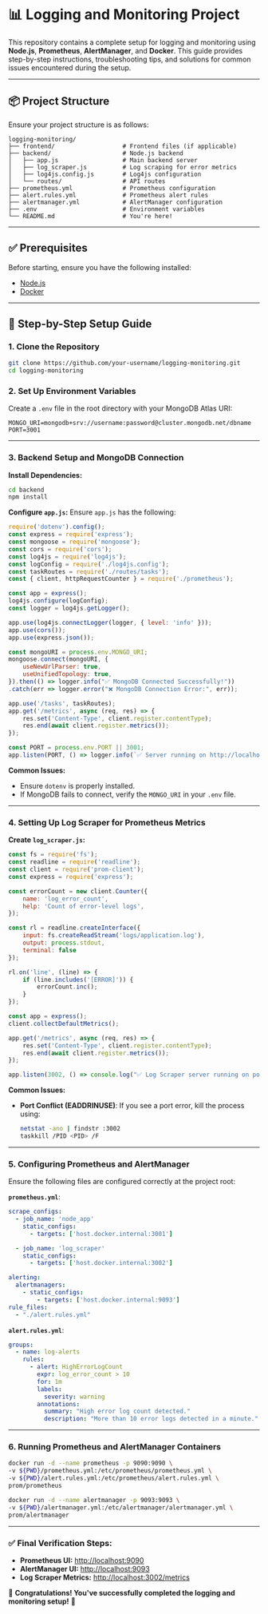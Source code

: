 # 📊 Logging and Monitoring Project

This repository contains a complete setup for logging and monitoring using **Node.js**, **Prometheus**, **AlertManager**, and **Docker**. This guide provides step-by-step instructions, troubleshooting tips, and solutions for common issues encountered during the setup.

---

## 📦 Project Structure
Ensure your project structure is as follows:
```
logging-monitoring/
├── frontend/                   # Frontend files (if applicable)
├── backend/                    # Node.js backend
│   ├── app.js                  # Main backend server
│   ├── log_scraper.js          # Log scraping for error metrics
│   ├── log4js.config.js        # Log4js configuration
│   └── routes/                 # API routes
├── prometheus.yml              # Prometheus configuration
├── alert.rules.yml             # Prometheus alert rules
├── alertmanager.yml            # AlertManager configuration
├── .env                        # Environment variables
└── README.md                   # You're here!
```

---

## ✅ Prerequisites
Before starting, ensure you have the following installed:
- [Node.js](https://nodejs.org/)
- [Docker](https://www.docker.com/)

---

## 🚀 Step-by-Step Setup Guide

### 1. **Clone the Repository**
```bash
git clone https://github.com/your-username/logging-monitoring.git
cd logging-monitoring
```

### 2. **Set Up Environment Variables**
Create a `.env` file in the root directory with your MongoDB Atlas URI:
```
MONGO_URI=mongodb+srv://username:password@cluster.mongodb.net/dbname
PORT=3001
```

---

### 3. **Backend Setup and MongoDB Connection**

**Install Dependencies:**
```bash
cd backend
npm install
```

**Configure `app.js`:**
Ensure `app.js` has the following:
```javascript
require('dotenv').config();
const express = require('express');
const mongoose = require('mongoose');
const cors = require('cors');
const log4js = require('log4js');
const logConfig = require('./log4js.config');
const taskRoutes = require('./routes/tasks');
const { client, httpRequestCounter } = require('./prometheus');

const app = express();
log4js.configure(logConfig);
const logger = log4js.getLogger();

app.use(log4js.connectLogger(logger, { level: 'info' }));
app.use(cors());
app.use(express.json());

const mongoURI = process.env.MONGO_URI;
mongoose.connect(mongoURI, {
    useNewUrlParser: true,
    useUnifiedTopology: true,
}).then(() => logger.info("✅ MongoDB Connected Successfully!"))
.catch(err => logger.error("❌ MongoDB Connection Error:", err));

app.use('/tasks', taskRoutes);
app.get('/metrics', async (req, res) => {
    res.set('Content-Type', client.register.contentType);
    res.end(await client.register.metrics());
});

const PORT = process.env.PORT || 3001;
app.listen(PORT, () => logger.info(`✅ Server running on http://localhost:${PORT}`));
```

**Common Issues:**
- Ensure `dotenv` is properly installed.
- If MongoDB fails to connect, verify the `MONGO_URI` in your `.env` file.

---

### 4. **Setting Up Log Scraper for Prometheus Metrics**

**Create `log_scraper.js`:**
```javascript
const fs = require('fs');
const readline = require('readline');
const client = require('prom-client');
const express = require('express');

const errorCount = new client.Counter({
    name: 'log_error_count',
    help: 'Count of error-level logs',
});

const rl = readline.createInterface({
    input: fs.createReadStream('logs/application.log'),
    output: process.stdout,
    terminal: false
});

rl.on('line', (line) => {
    if (line.includes('[ERROR]')) {
        errorCount.inc();
    }
});

const app = express();
client.collectDefaultMetrics();

app.get('/metrics', async (req, res) => {
    res.set('Content-Type', client.register.contentType);
    res.end(await client.register.metrics());
});

app.listen(3002, () => console.log("✅ Log Scraper server running on port 3002"));
```

**Common Issues:**
- **Port Conflict (EADDRINUSE)**: If you see a port error, kill the process using:
  ```bash
  netstat -ano | findstr :3002
  taskkill /PID <PID> /F
  ```

---

### 5. **Configuring Prometheus and AlertManager**

Ensure the following files are configured correctly at the project root:

**`prometheus.yml`**:
```yaml
scrape_configs:
  - job_name: 'node_app'
    static_configs:
      - targets: ['host.docker.internal:3001']

  - job_name: 'log_scraper'
    static_configs:
      - targets: ['host.docker.internal:3002']

alerting:
  alertmanagers:
    - static_configs:
        - targets: ['host.docker.internal:9093']
rule_files:
  - "./alert.rules.yml"
```

**`alert.rules.yml`**:
```yaml
groups:
  - name: log-alerts
    rules:
      - alert: HighErrorLogCount
        expr: log_error_count > 10
        for: 1m
        labels:
          severity: warning
        annotations:
          summary: "High error log count detected."
          description: "More than 10 error logs detected in a minute."
```

---

### 6. **Running Prometheus and AlertManager Containers**
```bash
docker run -d --name prometheus -p 9090:9090 \
-v ${PWD}/prometheus.yml:/etc/prometheus/prometheus.yml \
-v ${PWD}/alert.rules.yml:/etc/prometheus/alert.rules.yml \
prom/prometheus

docker run -d --name alertmanager -p 9093:9093 \
-v ${PWD}/alertmanager.yml:/etc/alertmanager/alertmanager.yml \
prom/alertmanager
```

---

### ✅ **Final Verification Steps:**
- **Prometheus UI:** [http://localhost:9090](http://localhost:9090)
- **AlertManager UI:** [http://localhost:9093](http://localhost:9093)
- **Log Scraper Metrics:** [http://localhost:3002/metrics](http://localhost:3002/metrics)

🎯 **Congratulations! You've successfully completed the logging and monitoring setup!** 🚀

